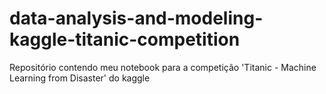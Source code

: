 # data-analysis-and-modeling-kaggle-titanic-competition
Repositório contendo meu notebook para a competição 'Titanic - Machine Learning from Disaster' do kaggle
